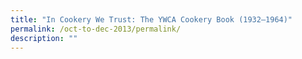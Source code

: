 ```yaml
---
title: "In Cookery We Trust: The YWCA Cookery Book (1932–1964)"
permalink: /oct-to-dec-2013/permalink/
description: ""
---
```


